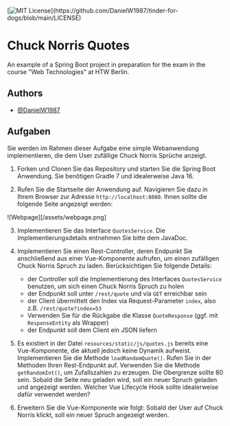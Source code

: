 [![MIT License](https://img.shields.io/badge/license-Apache-blue?)](https://github.com/DanielW1987/tinder-for-dogs/blob/main/LICENSE)

# Chuck Norris Quotes

An example of a Spring Boot project in preparation for the exam in the course "Web Technologies" at HTW Berlin.

## Authors

- [@DanielW1987](https://www.github.com/https://github.com/DanielW1987)

## Aufgaben

Sie werden im Rahmen dieser Aufgabe eine simple Webanwendung implementieren, die dem User zufällige Chuck Norris Sprüche anzeigt.

1. Forken und Clonen Sie das Repository und starten Sie die Spring Boot Anwendung. Sie benötigen Gradle 7 und idealerweise Java 16.

2. Rufen Sie die Startseite der Anwendung auf. Navigieren Sie dazu in Ihrem Browser zur Adresse `http://localhost:8080`.
Ihnen sollte die folgende Seite angezeigt werden:
   
![Webpage][/assets/webpage.png]

3. Implementieren Sie das Interface `QuotesService`. Die Implementierungsdetails entnehmen Sie bitte dem JavaDoc.

4. Implementieren Sie einen Rest-Controller, deren Endpunkt Sie anschließend aus einer Vue-Komponente aufrufen, um einen zufälligen Chuck Norris Spruch zu laden. Berücksichtigen Sie folgende Details:

    - der Controller soll die Implementierung des Interfaces `QuotesService` benutzen, um sich einen Chuck Norris Spruch zu holen
    - der Endpunkt soll unter `/rest/quote` und via `GET` erreichbar sein
    - der Client übermittelt den Index via Request-Parameter `index`, also z.B. `/rest/quote?index=53`
    - Verwenden Sie für die Rückgabe die Klasse `QuoteResponse` (ggf. mit `ResponseEntity` als Wrapper)
    - der Endpunkt soll dem Client ein JSON liefern

5. Es existiert in der Datei `resources/static/js/quotes.js` bereits eine Vue-Komponente, die aktuell jedoch keine Dynamik aufweist. Implementieren Sie die Methode `loadRandomQuote()`. Rufen Sie in der Methoden Ihren Rest-Endpunkt auf. Verwenden Sie die Methode `getRandomInt()`, um Zufallszahlen zu erzeugen. Die Obergrenze sollte 80 sein. Sobald die Seite neu geladen wird, soll ein neuer Spruch geladen und angezeigt werden. Welcher Vue Lifecycle Hook sollte idealerweise dafür verwendet werden?

6. Erweitern Sie die Vue-Komponente wie folgt: Sobald der User auf Chuck Norris klickt, soll ein neuer Spruch angezeigt werden.
